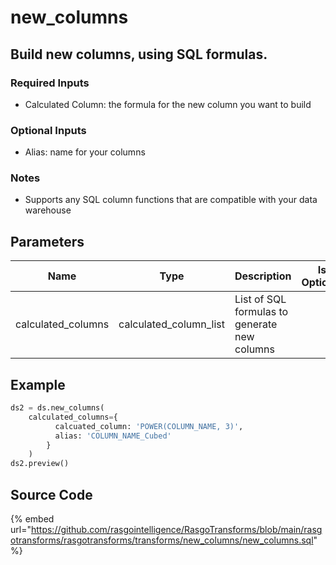 

# new_columns

## Build new columns, using SQL formulas.

### Required Inputs
- Calculated Column: the formula for the new column you want to build

### Optional Inputs
- Alias: name for your columns

### Notes
- Supports any SQL column functions that are compatible with your data warehouse


## Parameters

|        Name        |          Type          |                 Description                  | Is Optional |
| ------------------ | ---------------------- | -------------------------------------------- | ----------- |
| calculated_columns | calculated_column_list | List of SQL formulas to generate new columns |             |


## Example

```python
ds2 = ds.new_columns(
    calculated_columns={
          calcuated_column: 'POWER(COLUMN_NAME, 3)',
          alias: 'COLUMN_NAME_Cubed'
        }
    )
ds2.preview()
```

## Source Code

{% embed url="https://github.com/rasgointelligence/RasgoTransforms/blob/main/rasgotransforms/rasgotransforms/transforms/new_columns/new_columns.sql" %}


